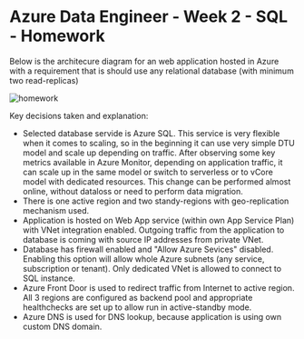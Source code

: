 # Azure Data Engineer - Week 2 - SQL - Homework

Below is the architecure diagram for an web application hosted in Azure with a requirement that is should use any relational database (with minimum two read-replicas) 

![homework](homework.png)

Key decisions taken and explanation:
- Selected database servide is Azure SQL. This service is very flexible when it comes to scaling, so in the beginning it can use very simple DTU model and scale up depending on traffic. After observing some key metrics available in Azure Monitor, depending on application traffic, it can scale up in the same model or switch to serverless or to vCore model with dedicated resources. This change can be performed almost online, without dataloss or need to perform data migration.
- There is one active region and two standy-regions with geo-replication mechanism used.
- Application is hosted on Web App service (within own App Service Plan) with VNet integration enabled. Outgoing traffic from the application to database is coming with source IP addresses from private VNet.
- Database has firewall enabled and "Allow Azure Sevices" disabled. Enabling this option will allow whole Azure subnets (any service, subscription or tenant). Only dedicated VNet is allowed to connect to SQL instance.
- Azure Front Door is used to redirect traffic from Internet to active region. All 3 regions are configured as backend pool and appropriate healthchecks are set up to allow run in active-standby mode.
- Azure DNS is used for DNS lookup, because application is using own custom DNS domain.

